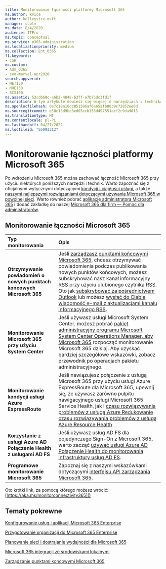 ```yaml
---
title: Monitorowanie łączności platformy Microsoft 365
ms.author: kvice
author: kelleyvice-msft
manager: scotv
ms.date: 8/4/2020
audience: ITPro
ms.topic: conceptual
ms.service: o365-administration
ms.localizationpriority: medium
ms.collection: Ent_O365
f1.keywords:
- CSH
ms.custom:
- Adm_O365
- seo-marvel-apr2020
search.appverid:
- MET150
- MOE150
- BCS160
ms.assetid: 53cdb60c-a6b2-4848-b3ff-e7b75dc3fd1f
description: W tym artykule dowiesz się więcej o narzędziach i technikach, których można użyć do monitorowania i utrzymywania łączności Microsoft 365.
ms.openlocfilehash: 0e7c18a10dc851596af6a652fb80c9c72852ee0d
ms.sourcegitcommit: e50c13d9be3ed05ecb156d497551acf2c9da9015
ms.translationtype: MT
ms.contentlocale: pl-PL
ms.lasthandoff: 04/27/2022
ms.locfileid: "65093312"
---
```

# <a name="monitor-microsoft-365-connectivity"></a>Monitorowanie łączności platformy Microsoft 365

Po wdrożeniu Microsoft 365 można zachować łączność Microsoft 365 przy użyciu niektórych poniższych narzędzi i technik. Warto zapoznać się z oficjalnymi wytycznymi dotyczącymi [kondycji i ciągłości usługi,](/office365/servicedescriptions/office-365-platform-service-description/service-health-and-continuity) a także [naszymi najlepszymi rozwiązaniami dotyczącymi używania Microsoft 365 w powolnej sieci](https://support.office.com/article/fd16c8d2-4799-4c39-8fd7-045f06640166). Warto również pobrać [aplikację administratora Microsoft 365](https://blogs.office.com/2015/03/13/administer-on-the-go-with-the-updated-office-365-admin-app/) i dodać zakładkę do naszej [Microsoft 365 dla firm — Pomoc dla administratorów](https://support.office.com/article/17d3ff3f-3601-466e-b5a1-482b31cfb791).
  
## <a name="monitoring-microsoft-365-connectivity"></a>Monitorowanie łączności Microsoft 365

|Typ monitorowania |Opis |
|:-----|:-----|
|**Otrzymywanie powiadomień o nowych punktach końcowych Microsoft 365** <br/> |Jeśli [zarządzasz punktami końcowymi Microsoft 365](https://support.office.com/article/99cab9d4-ef59-4207-9f2b-3728eb46bf9a), chcesz otrzymywać powiadomienia podczas publikowania nowych punktów końcowych, możesz subskrybować nasz kanał informacyjny RSS przy użyciu ulubionego czytnika RSS. Oto jak [subskrybować za pośrednictwem Outlook](https://go.microsoft.com/fwlink/p/?LinkId=532416) lub możesz [wysłać do Ciebie wiadomość e-mail z aktualizacjami kanału informacyjnego RSS](https://go.microsoft.com/fwlink/p/?LinkId=532417).  <br/> |
|**Monitorowanie Microsoft 365 przy użyciu System Center** <br/> |Jeśli używasz usługi Microsoft System Center, możesz pobrać [pakiet administracyjny programu Microsoft System Center Operations Manager, aby Microsoft 365](https://www.microsoft.com/download/details.aspx?id=103379) rozpocząć monitorowanie Microsoft 365 dzisiaj. Aby uzyskać bardziej szczegółowe wskazówki, zobacz przewodnik po operacjach pakietu administracyjnego. <br/> |
|**Monitorowanie kondycji usługi Azure ExpressRoute** <br/> |Jeśli nawiązujesz połączenie z usługą Microsoft 365 przy użyciu usługi Azure ExpressRoute dla Microsoft 365, upewnij się, że używasz zarówno pulpitu nawigacyjnego usługi Microsoft 365 Service Health, jak i [czasu rozwiązywania problemów z usługą Azure Redukowanie czasu rozwiązywania problemów z usługą Azure Resource Health](https://azure.microsoft.com/blog/reduce-troubleshooting-time-with-azure-resource-health/) <br/> |
|**Korzystanie z usługi Azure AD Połączenie Health z usługami AD FS** <br/> |Jeśli używasz usług AD FS dla pojedynczego Sign-On z Microsoft 365, warto zacząć [używać usługi Azure AD Połączenie Health do monitorowania infrastruktury usług AD FS](/azure/active-directory/hybrid/how-to-connect-health-adfs).  <br/> |
|**Programowe monitorowanie Microsoft 365** <br/> |Zapoznaj się z naszymi wskazówkami dotyczącymi [interfejsu API zarządzania Microsoft 365](/office/office-365-management-api/office-365-management-apis-overview).  <br/> |

Oto krótki link, za pomocą którego możesz wrócić: [https://aka.ms/monitorconnectivity365]()
  
## <a name="related-topics"></a>Tematy pokrewne

[Konfigurowanie usług i aplikacji Microsoft 365 Enterprise](configure-services-and-applications.md)
  
[Przygotowanie organizacji do Microsoft 365 Enterprise](get-your-organization-ready-for-office-365.md)
  
[Planowanie sieci i dostrajanie wydajności dla Microsoft 365](network-planning-and-performance.md)
  
[Microsoft 365 integracji ze środowiskami lokalnymi](microsoft-365-integration.md)
  
[Zarządzanie punktami końcowymi Microsoft 365](managing-office-365-endpoints.md)
